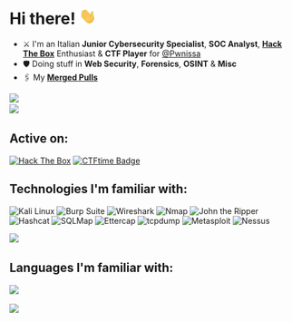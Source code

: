 # Hi there! <img src="https://raw.githubusercontent.com/ABSphreak/ABSphreak/master/gifs/Hi.gif" width="30px"></h2>

- ⚔️ I'm an Italian **Junior Cybersecurity Specialist**, **SOC Analyst**, **[Hack The Box](https://github.com/hackthebox)** Enthusiast & **CTF Player** for [@Pwnissa](https://github.com/Pwnissa)
- 🛡️ Doing stuff in **Web Security**, **Forensics**, **OSINT** & **Misc**  
- 🖇 My **[Merged Pulls](https://github.com/pulls?q=is:pr+author:DavideCaldirola+is:merged)**  

<!--
![Github stats](https://github-readme-stats.vercel.app/api?username=DavideCaldirola&theme=dark)
-->

![](https://github-readme-stats.vercel.app/api?username=DavideCaldirola&theme=shadow_green&hide_border=true&include_all_commits=true&count_private=true)<br/>
![](https://github-readme-streak-stats.herokuapp.com/?user=DavideCaldirola&theme=shadow_green&hide_border=true)<br/>
<!--
![](https://github-readme-stats.vercel.app/api/top-langs/?username=DavideCaldirola&theme=shadow_green&hide_border=true&include_all_commits=true&count_private=true&layout=compact)
-->

## Active on:

[![Hack The Box](https://img.shields.io/badge/Hack%20The%20Box-Green?style=for-the-badge&logo=hackthebox&logoColor=white)](https://www.hackthebox.com)
[![CTFtime Badge](https://img.shields.io/badge/CTFtime-red?style=for-the-badge&logo=CTFd&logoColor=white)](https://ctftime.org)

<!--
[![hackthebox stats](https://www.hackthebox.eu/badge/image/1803159)](https://app.hackthebox.com/profile/1803159)
-->

## Technologies I'm familiar with:

![Kali Linux](https://img.shields.io/badge/Kali_Linux-268BBD?style=for-the-badge&logo=kalilinux&logoColor=white)
![Burp Suite](https://img.shields.io/badge/Burp_Suite-ff7139?style=for-the-badge&logo=burpsuite&logoColor=white)
![Wireshark](https://img.shields.io/badge/Wireshark-005f87?style=for-the-badge&logo=wireshark&logoColor=white)
![Nmap](https://img.shields.io/badge/Nmap-214478?style=for-the-badge&logo=semanticweb&logoColor=white)
![John the Ripper](https://img.shields.io/badge/John_the_Ripper-333333?style=for-the-badge&logo=key&logoColor=white)
![Hashcat](https://img.shields.io/badge/Hashcat-00C853?style=for-the-badge&logo=key&logoColor=white)
![SQLMap](https://img.shields.io/badge/SQLMap-B71C1C?style=for-the-badge&logo=database&logoColor=white)
![Ettercap](https://img.shields.io/badge/Ettercap-37474F?style=for-the-badge&logo=satellite&logoColor=white)
![tcpdump](https://img.shields.io/badge/tcpdump-455A64?style=for-the-badge&logo=wifi&logoColor=white)
![Metasploit](https://img.shields.io/badge/Metasploit-1F1F1F?style=for-the-badge&logo=metasploit&logoColor=white)
![Nessus](https://img.shields.io/badge/Nessus-007CBA?style=for-the-badge&logo=shield&logoColor=white)

[![](https://skillicons.dev/icons?i=windows,linux,ubuntu,debian,git,github,vscode,raspberrypi,ps,pr,ai)](https://skillicons.dev)

## Languages I'm familiar with:

[![](https://skillicons.dev/icons?i=py,cpp,php,html,css,bash,arduino,js,java)](https://skillicons.dev)

![](https://komarev.com/ghpvc/?username=DavideCaldirola&style=plastic&color=brightgreen)

<!--
**DavideCaldirola/DavideCaldirola** is a ✨ _special_ ✨ repository because its `README.md` (this file) appears on your GitHub profile.
-->
